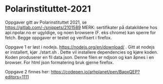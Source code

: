 # Polarinstituttet-2021
Oppgaver gitt av Polarinstituttet 2021, se https://gitlab.com/-/snippets/2101589
MERK: sertifikater på datakildene hos api.npolar.no er ugyldige, og noen browsere (F. eks chrome) kan sperre for fetch.
Begge oppgaver er testet og verifisert i firefox.

Oppgave 1 er løst i nodejs. https://nodejs.org/en/download/ .
Gitt at nodejs er installert, kjør ./start.sh .
Dette vil installere dependencies og kjøre koden.
Koden produserer en fil data.json.
Denne filen er ndjson og kan åpnes i en browser. For html json formatering bruk gjerne firefox.

Oppgave 2 finnes her: 
https://codepen.io/arhplanet/pen/BapxQEP?editors=1111
